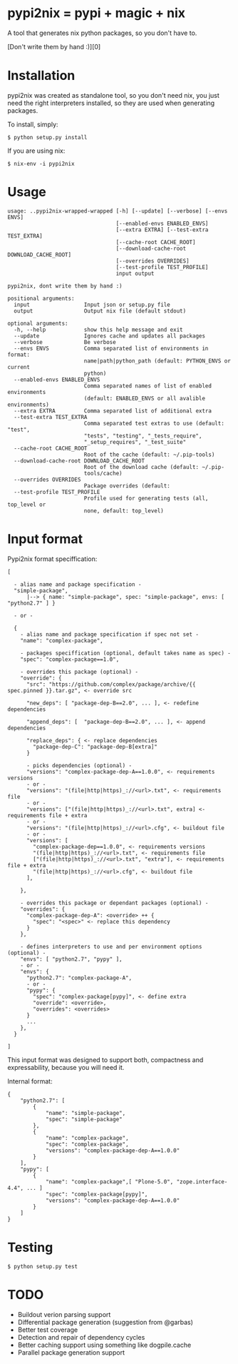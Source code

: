 pypi2nix = pypi + magic + nix
==============================

A tool that generates nix python packages, so you don't have to.

[Don't write them by hand :)][0]


Installation
============

pypi2nix was created as standalone tool, so you don't need nix, you just
need the right interpreters installed, so they are used when generating
packages.

To install, simply:

```console
$ python setup.py install
```

If you are using nix:

```console
$ nix-env -i pypi2nix
```

Usage
=====

```
usage: ..pypi2nix-wrapped-wrapped [-h] [--update] [--verbose] [--envs ENVS]
                                  [--enabled-envs ENABLED_ENVS]
                                  [--extra EXTRA] [--test-extra TEST_EXTRA]
                                  [--cache-root CACHE_ROOT]
                                  [--download-cache-root DOWNLOAD_CACHE_ROOT]
                                  [--overrides OVERRIDES]
                                  [--test-profile TEST_PROFILE]
                                  input output

pypi2nix, dont write them by hand :)

positional arguments:
  input                 Input json or setup.py file
  output                Output nix file (default stdout)

optional arguments:
  -h, --help            show this help message and exit
  --update              Ignores cache and updates all packages
  --verbose             Be verbose
  --envs ENVS           Comma separated list of environments in format:
                        name|path|python_path (default: PYTHON_ENVS or current
                        python)
  --enabled-envs ENABLED_ENVS
                        Comma separated names of list of enabled environments
                        (default: ENABLED_ENVS or all avalible environments)
  --extra EXTRA         Comma separated list of additional extra
  --test-extra TEST_EXTRA
                        Comma separated test extras to use (default: "test",
                        "tests", "testing", "_tests_require",
                        "_setup_requires", "_test_suite"
  --cache-root CACHE_ROOT
                        Root of the cache (default: ~/.pip-tools)
  --download-cache-root DOWNLOAD_CACHE_ROOT
                        Root of the download cache (default: ~/.pip-
                        tools/cache)
  --overrides OVERRIDES
                        Package overrides (default:
  --test-profile TEST_PROFILE
                        Profile used for generating tests (all, top_level or
                        none, default: top_level)
```

Input format
============

Pypi2nix format speciffication:

```
[
 
  - alias name and package specification -
  "simple-package",
      |--> { name: "simple-package", spec: "simple-package", envs: [ "python2.7" ] }

  - or -

  {
    - alias name and package specification if spec not set -
    "name": "complex-package",

    - packages speciffication (optional, default takes name as spec) -
    "spec": "complex-package==1.0",

    - overrides this package (optional) -
    "override": {
      "src": "https://github.com/complex/package/archive/{{ spec.pinned }}.tar.gz", <- override src

      "new_deps": [ "package-dep-B==2.0", ... ], <- redefine dependencies

      "append_deps": [  "package-dep-B==2.0", ... ], <- append dependencies

      "replace_deps": { <- replace dependencies
        "package-dep-C": "package-dep-B[extra]"
      }

      - picks dependencies (optional) -
      "versions": "complex-package-dep-A==1.0.0", <- requirements versions
      - or -
      "versions": "(file|http|https)_://<url>.txt", <- requirements file
      - or -
      "versions": ["(file|http|https)_://<url>.txt", extra] <- requirements file + extra
      - or -
      "versions": "(file|http|https)_://<url>.cfg", <- buildout file
      - or -
      "versions": [
        "complex-package-dep==1.0.0", <- requirements versions
        "(file|http|https)_://<url>.txt", <- requirements file
        ["(file|http|https)_://<url>.txt", "extra"], <- requirements file + extra
        "(file|http|https)_://<url>.cfg", <- buildout file
      ],

    },

    - overrides this package or dependant packages (optional) -
    "overrides": {
      "complex-package-dep-A": <override> ++ {
        "spec": "<spec>" <- replace this dependency
      }
    },

    - defines interpreters to use and per environment options (optional) -
    "envs": [ "python2.7", "pypy" ],
    - or -
    "envs": {
      "python2.7": "complex-package-A",
      - or -
      "pypy": {
        "spec": "complex-package[pypy]", <- define extra
        "override": <override>,
        "overrides": <overrides>
      }
      ...
    },
  }
 
]
```

This input format was designed to support both, compactness and expressability,
because you will need it.

Internal format:

```
{
    "python2.7": [
        {
            "name": "simple-package",
            "spec": "simple-package"
        },
        {
            "name": "complex-package",
            "spec": "complex-package",
            "versions": "complex-package-dep-A==1.0.0"
        }
    ],
    "pypy": [
        {
            "name": "complex-package",[ "Plone-5.0", "zope.interface-4.4", ... ]
            "spec": "complex-package[pypy]",
            "versions": "complex-package-dep-A==1.0.0"
        }
    ]
}
```

Testing
=======

```
$ python setup.py test
```

TODO
====

- Buildout verion parsing support
- Differential package generation (suggestion from @garbas)
- Better test coverage
- Detection and repair of dependency cycles
- Better caching support using something like dogpile.cache
- Parallel package generation support
